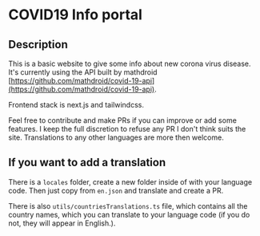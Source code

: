 # COVID19 Info portal

## Description

This is a basic website to give some info about new corona virus disease. It's currently using the API built by mathdroid [https://github.com/mathdroid/covid-19-api](https://github.com/mathdroid/covid-19-api).

Frontend stack is next.js and tailwindcss.

Feel free to contribute and make PRs if you can improve or add some features. I keep the full discretion to refuse any PR I don't think suits the site. Translations to any other languages are more then welcome.

## If you want to add a translation

There is a `locales` folder, create a new folder inside of with your language code. Then just copy from `en.json` and translate and create a PR.

There is also `utils/countriesTranslations.ts` file, which contains all the country names, which you can translate to your language code (if you do not, they will appear in English.).
